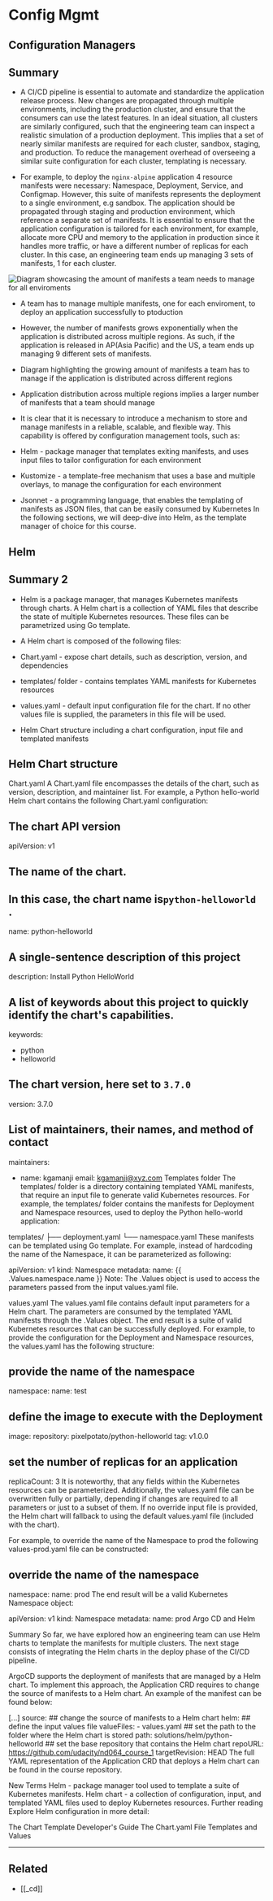 # Config Mgmt

## Configuration Managers

## **Summary**

- A CI/CD pipeline is essential to automate and standardize the application release process. New changes are propagated through multiple environments, including the production cluster, and ensure that the consumers can use the latest features. In an ideal situation, all clusters are similarly configured, such that the engineering team can inspect a realistic simulation of a production deployment. This implies that a set of nearly similar manifests are required for each cluster, sandbox, staging, and production. To reduce the management overhead of overseeing a similar suite configuration for each cluster, templating is necessary.

- For example, to deploy the `nginx-alpine` application 4 resource manifests were necessary: Namespace, Deployment, Service, and Configmap. However, this suite of manifests represents the deployment to a single environment, e.g sandbox. The application should be propagated through staging and production environment, which reference a separate set of manifests. It is essential to ensure that the application configuration is tailored for each environment, for example, allocate more CPU and memory to the application in production since it handles more traffic, or have a different number of replicas for each cluster. In this case, an engineering team ends up managing 3 sets of manifests, 1 for each cluster.

![Diagram showcasing the amount of manifests a team needs to manage for all enviroments]()

- A team has to manage multiple manifests, one for each enviroment, to deploy an application successfully to ptoduction

- However, the number of manifests grows exponentially when the application is distributed across multiple regions. As such, if the application is released in AP(Asia Pacific) and the US, a team ends up managing 9 different sets of manifests.

- Diagram highlighting the growing amount of manifests a team has to manage if the application is distributed across different regions
- Application distribution across multiple regions implies a larger number of manifests that a team should manage

- It is clear that it is necessary to introduce a mechanism to store and manage manifests in a reliable, scalable, and flexible way. This capability is offered by configuration management tools, such as:

- Helm - package manager that templates exiting manifests, and uses input files to tailor configuration for each environment
- Kustomize - a template-free mechanism that uses a base and multiple overlays, to manage the configuration for each environment
- Jsonnet - a programming language, that enables the templating of manifests as JSON files, that can be easily consumed by Kubernetes
  In the following sections, we will deep-dive into Helm, as the template manager of choice for this course.

## Helm

## Summary 2

- Helm is a package manager, that manages Kubernetes manifests through charts. A Helm chart is a collection of YAML files that describe the state of multiple Kubernetes resources. These files can be parametrized using Go template.

- A Helm chart is composed of the following files:

- Chart.yaml - expose chart details, such as description, version, and dependencies
- templates/ folder - contains templates YAML manifests for Kubernetes resources
- values.yaml - default input configuration file for the chart. If no other values file is supplied, the parameters in this file will be used.
- Helm Chart structure including a chart configuration, input file and templated manifests

## Helm Chart structure

Chart.yaml
A Chart.yaml file encompasses the details of the chart, such as version, description, and maintainer list. For example, a Python hello-world Helm chart contains the following Chart.yaml configuration:

## The chart API version

apiVersion: v1

## The name of the chart.

## In this case, the chart name is`python-helloworld `.

name: python-helloworld

## A single-sentence description of this project

description: Install Python HelloWorld

## A list of keywords about this project to quickly identify the chart's capabilities.

keywords:

- python
- helloworld

## The chart version, here set to `3.7.0`

version: 3.7.0

## List of maintainers, their names, and method of contact

maintainers:

- name: kgamanji
  email: kgamanji@xyz.com
  Templates folder
  The templates/ folder is a directory containing templated YAML manifests, that require an input file to generate valid Kubernetes resources. For example, the templates/ folder contains the manifests for Deployment and Namespace resources, used to deploy the Python hello-world application:

templates/
├── deployment.yaml
└── namespace.yaml
These manifests can be templated using Go template. For example, instead of hardcoding the name of the Namespace, it can be parameterized as following:

apiVersion: v1
kind: Namespace
metadata:
name: {{ .Values.namespace.name }}
Note: The .Values object is used to access the parameters passed from the input values.yaml file.

values.yaml
The values.yaml file contains default input parameters for a Helm chart. The parameters are consumed by the templated YAML manifests through the .Values object. The end result is a suite of valid Kubernetes resources that can be successfully deployed. For example, to provide the configuration for the Deployment and Namespace resources, the values.yaml has the following structure:

## provide the name of the namespace

namespace:
name: test

## define the image to execute with the Deployment

image:
repository:
pixelpotato/python-helloworld
tag: v1.0.0

## set the number of replicas for an application

replicaCount: 3
It is noteworthy, that any fields within the Kubernetes resources can be parameterized. Additionally, the values.yaml file can be overwritten fully or partially, depending if changes are required to all parameters or just to a subset of them. If no override input file is provided, the Helm chart will fallback to using the default values.yaml file (included with the chart).

For example, to override the name of the Namespace to prod the following values-prod.yaml file can be constructed:

## override the name of the namespace

namespace:
name: prod
The end result will be a valid Kubernetes Namespace object:

apiVersion: v1
kind: Namespace
metadata:
name: prod
Argo CD and Helm

Summary
So far, we have explored how an engineering team can use Helm charts to template the manifests for multiple clusters. The next stage consists of integrating the Helm charts in the deploy phase of the CI/CD pipeline.

ArgoCD supports the deployment of manifests that are managed by a Helm chart. To implement this approach, the Application CRD requires to change the source of manifests to a Helm chart. An example of the manifest can be found below:

[...]
source: ## change the source of manifests to a Helm chart
helm: ## define the input values file
valueFiles: - values.yaml ## set the path to the folder where the Helm chart is stored
path: solutions/helm/python-helloworld ## set the base repository that contains the Helm chart
repoURL: https://github.com/udacity/nd064_course_1
targetRevision: HEAD
The full YAML representation of the Application CRD that deploys a Helm chart can be found in the course repository.

New Terms
Helm - package manager tool used to template a suite of Kubernetes manifests.
Helm chart - a collection of configuration, input, and templated YAML files used to deploy Kubernetes resources.
Further reading
Explore Helm configuration in more detail:

The Chart Template Developer's Guide
The Chart.yaml File
Templates and Values

---

## Related

- [[_cd]]
